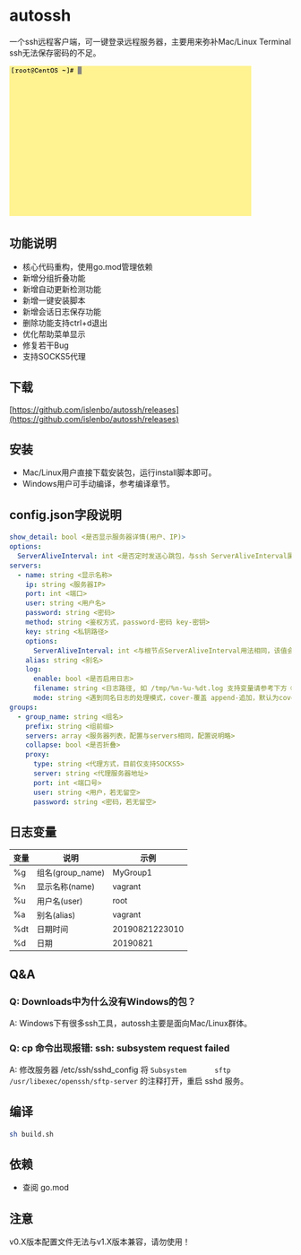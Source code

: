 # autossh

一个ssh远程客户端，可一键登录远程服务器，主要用来弥补Mac/Linux Terminal ssh无法保存密码的不足。

![演示](https://raw.githubusercontent.com/islenbo/autossh/c9b52688dabbba8ef6403c2f83f8d758ae0e4dfe/doc/images/ezgif-5-42b5117192fc.gif)

## 功能说明
- 核心代码重构，使用go.mod管理依赖
- 新增分组折叠功能
- 新增自动更新检测功能
- 新增一键安装脚本
- 新增会话日志保存功能
- 删除功能支持ctrl+d退出
- 优化帮助菜单显示
- 修复若干Bug
- 支持SOCKS5代理

## 下载
[https://github.com/islenbo/autossh/releases](https://github.com/islenbo/autossh/releases)

## 安装
- Mac/Linux用户直接下载安装包，运行install脚本即可。
- Windows用户可手动编译，参考编译章节。

## config.json字段说明
```yaml
show_detail: bool <是否显示服务器详情(用户、IP)>
options:
  ServerAliveInterval: int <是否定时发送心跳包，与ssh ServerAliveInterval属性用法相同>
servers:
  - name: string <显示名称>
    ip: string <服务器IP>
    port: int <端口>
    user: string <用户名>
    password: string <密码>
    method: string <鉴权方式，password-密码 key-密钥>
    key: string <私钥路径>
    options:
      ServerAliveInterval: int <与根节点ServerAliveInterval用法相同，该值会覆盖根节点的值>
    alias: string <别名>
    log:
      enable: bool <是否启用日志>
      filename: string <日志路径, 如 /tmp/%n-%u-%dt.log 支持变量请参考下方《日志变量》章节>
      mode: string <遇到同名日志的处理模式，cover-覆盖 append-追加，默认为cover>
groups:
  - group_name: string <组名>
    prefix: string <组前缀>
    servers: array <服务器列表，配置与servers相同，配置说明略>
    collapse: bool <是否折叠>
    proxy:
      type: string <代理方式，目前仅支持SOCKS5>
      server: string <代理服务器地址>
      port: int <端口号>
      user: string <用户，若无留空>
      password: string <密码，若无留空>
```

## 日志变量
变量 | 说明 | 示例
--- | --- | ---
%g | 组名(group_name) | MyGroup1
%n | 显示名称(name) | vagrant
%u | 用户名(user) | root
%a | 别名(alias) | vagrant
%dt | 日期时间 | 20190821223010
%d | 日期 | 20190821

## Q&amp;A

### Q: Downloads中为什么没有Windows的包？
A: Windows下有很多ssh工具，autossh主要是面向Mac/Linux群体。

### Q: cp 命令出现报错: ssh: subsystem request failed
A: 修改服务器 /etc/ssh/sshd_config 将 `Subsystem       sftp    /usr/libexec/openssh/sftp-server` 的注释打开，重启 sshd 服务。

## 编译
```bash
sh build.sh
```

## 依赖
- 查阅 go.mod

## 注意
v0.X版本配置文件无法与v1.X版本兼容，请勿使用！
